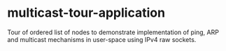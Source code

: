 multicast-tour-application
==========================

Tour of ordered list of nodes to demonstrate implementation of ping, ARP and multicast mechanisms in user-space using IPv4 raw sockets.